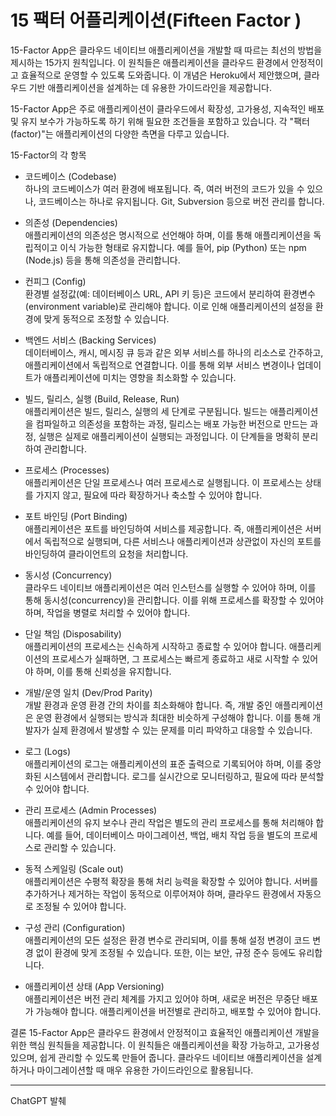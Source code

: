 # 15 팩터 어플리케이션(Fifteen Factor )

15-Factor App은 클라우드 네이티브 애플리케이션을 개발할 때 따르는 최선의 방법을 제시하는 15가지 원칙입니다. 이 원칙들은 애플리케이션을 클라우드 환경에서 안정적이고 효율적으로 운영할 수 있도록 도와줍니다. 이 개념은 Heroku에서 제안했으며, 클라우드 기반 애플리케이션을 설계하는 데 유용한 가이드라인을 제공합니다.

15-Factor App은 주로 애플리케이션이 클라우드에서 확장성, 고가용성, 지속적인 배포 및 유지 보수가 가능하도록 하기 위해 필요한 조건들을 포함하고 있습니다. 각 "팩터(factor)"는 애플리케이션의 다양한 측면을 다루고 있습니다.

15-Factor의 각 항목

- 코드베이스 (Codebase)  
  하나의 코드베이스가 여러 환경에 배포됩니다. 즉, 여러 버전의 코드가 있을 수 있으나, 코드베이스는 하나로 유지됩니다. Git, Subversion 등으로 버전 관리를 합니다.

- 의존성 (Dependencies)  
  애플리케이션의 의존성은 명시적으로 선언해야 하며, 이를 통해 애플리케이션을 독립적이고 이식 가능한 형태로 유지합니다. 예를 들어, pip (Python) 또는 npm (Node.js) 등을 통해 의존성을 관리합니다.

- 컨피그 (Config)  
  환경별 설정값(예: 데이터베이스 URL, API 키 등)은 코드에서 분리하여 환경변수(environment variable)로 관리해야 합니다. 이로 인해 애플리케이션의 설정을 환경에 맞게 동적으로 조정할 수 있습니다.

- 백엔드 서비스 (Backing Services)  
  데이터베이스, 캐시, 메시징 큐 등과 같은 외부 서비스를 하나의 리소스로 간주하고, 애플리케이션에서 독립적으로 연결합니다. 이를 통해 외부 서비스 변경이나 업데이트가 애플리케이션에 미치는 영향을 최소화할 수 있습니다.

- 빌드, 릴리스, 실행 (Build, Release, Run)  
  애플리케이션은 빌드, 릴리스, 실행의 세 단계로 구분됩니다. 빌드는 애플리케이션을 컴파일하고 의존성을 포함하는 과정, 릴리스는 배포 가능한 버전으로 만드는 과정, 실행은 실제로 애플리케이션이 실행되는 과정입니다. 이 단계들을 명확히 분리하여 관리합니다.

- 프로세스 (Processes)  
  애플리케이션은 단일 프로세스나 여러 프로세스로 실행됩니다. 이 프로세스는 상태를 가지지 않고, 필요에 따라 확장하거나 축소할 수 있어야 합니다.

- 포트 바인딩 (Port Binding)  
  애플리케이션은 포트를 바인딩하여 서비스를 제공합니다. 즉, 애플리케이션은 서버에서 독립적으로 실행되며, 다른 서비스나 애플리케이션과 상관없이 자신의 포트를 바인딩하여 클라이언트의 요청을 처리합니다.

- 동시성 (Concurrency)  
  클라우드 네이티브 애플리케이션은 여러 인스턴스를 실행할 수 있어야 하며, 이를 통해 동시성(concurrency)을 관리합니다. 이를 위해 프로세스를 확장할 수 있어야 하며, 작업을 병렬로 처리할 수 있어야 합니다.

- 단일 책임 (Disposability)  
  애플리케이션의 프로세스는 신속하게 시작하고 종료할 수 있어야 합니다. 애플리케이션의 프로세스가 실패하면, 그 프로세스는 빠르게 종료하고 새로 시작할 수 있어야 하며, 이를 통해 신뢰성을 유지합니다.

- 개발/운영 일치 (Dev/Prod Parity)  
  개발 환경과 운영 환경 간의 차이를 최소화해야 합니다. 즉, 개발 중인 애플리케이션은 운영 환경에서 실행되는 방식과 최대한 비슷하게 구성해야 합니다. 이를 통해 개발자가 실제 환경에서 발생할 수 있는 문제를 미리 파악하고 대응할 수 있습니다.

- 로그 (Logs)  
  애플리케이션의 로그는 애플리케이션의 표준 출력으로 기록되어야 하며, 이를 중앙화된 시스템에서 관리합니다. 로그를 실시간으로 모니터링하고, 필요에 따라 분석할 수 있어야 합니다.

- 관리 프로세스 (Admin Processes)  
  애플리케이션의 유지 보수나 관리 작업은 별도의 관리 프로세스를 통해 처리해야 합니다. 예를 들어, 데이터베이스 마이그레이션, 백업, 배치 작업 등을 별도의 프로세스로 관리할 수 있습니다.

- 동적 스케일링 (Scale out)  
  애플리케이션은 수평적 확장을 통해 처리 능력을 확장할 수 있어야 합니다. 서버를 추가하거나 제거하는 작업이 동적으로 이루어져야 하며, 클라우드 환경에서 자동으로 조정될 수 있어야 합니다.

- 구성 관리 (Configuration)  
  애플리케이션의 모든 설정은 환경 변수로 관리되며, 이를 통해 설정 변경이 코드 변경 없이 환경에 맞게 조정될 수 있습니다. 또한, 이는 보안, 규정 준수 등에도 유리합니다.

- 애플리케이션 상태 (App Versioning)  
  애플리케이션은 버전 관리 체계를 가지고 있어야 하며, 새로운 버전은 무중단 배포가 가능해야 합니다. 애플리케이션을 버전별로 관리하고, 배포할 수 있어야 합니다.

결론
15-Factor App은 클라우드 환경에서 안정적이고 효율적인 애플리케이션 개발을 위한 핵심 원칙들을 제공합니다. 이 원칙들은 애플리케이션을 확장 가능하고, 고가용성 있으며, 쉽게 관리할 수 있도록 만들어 줍니다. 클라우드 네이티브 애플리케이션을 설계하거나 마이그레이션할 때 매우 유용한 가이드라인으로 활용됩니다.

---

ChatGPT 발췌
